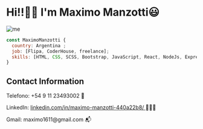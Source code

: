 # Hi!!👋🏻 I'm Maximo Manzotti😃

![me]([https://user-images.githubusercontent.com/64936675/176816142-a716d019-15f3-4561-9cc2-eec2824c3dfc.jpeg](https://user-images.githubusercontent.com/64936675/176816460-84b2d7e7-f570-4752-a5d5-513ea8f74d5a.png))

```js
const MaximoManzotti { 
  country: Argentina ; 
  job: [Flipa, CoderHouse, freelance];
  skills: [HTML, CSS, SCSS, Bootstrap, JavaScript, React, NodeJs, Express, SQL, Sequelize, MongoDB, Firebase, Redis];
}
```

## Contact Information 
<p>Telefono: +54 9 11 23493002 📲 </p>
<p>LinkedIn: <a href='https://www.linkedin.com/in/maximo-manzotti-440a22b8/'> linkedin.com/in/maximo-manzotti-440a22b8/ </a> 👨🏽‍💻 </p> 
<p>Gmail: maximo1611@gmail.com 📬 </p> 
